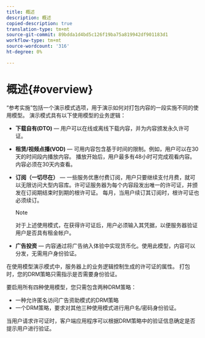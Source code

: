 ```yaml
---
title: 概述
description: 概述
copied-description: true
translation-type: tm+mt
source-git-commit: 89bdda1d4bd5c126f19ba75a819942df901183d1
workflow-type: tm+mt
source-wordcount: '316'
ht-degree: 0%

---
```



# 概述{#overview}

“参考实施”包括一个演示模式选项，用于演示如何对打包内容的一段实施不同的使用模型。 演示模式具有以下使用模型的业务逻辑：

* **下载自有(DTO)**  — 用户可以在线或离线下载内容，并为内容颁发永久许可证。
* **租赁/视频点播(VOD)**  — 可用内容包含基于时间的限制。例如，用户可以在30天的时间段内播放内容。 播放开始后，用户最多有48小时可完成观看内容。 内容必须在30天内查看。
* **订阅（一切尽在）**  — 一些服务优惠付费订阅，用户只要继续支付月费，就可以无限访问大型内容库。许可证服务器为每个内容段发出唯一的许可证，并颁发在订阅期结束时到期的根许可证。 每月，当用户续订其订阅时，根许可证也必须续订。

   >[!NOTE]
   >
   >对于上述使用模式，在获得许可证后，用户必须输入其凭据，以便服务器验证用户是否具有租金帐户。

* **广告投资**  — 内容通过将广告纳入体验中实现货币化。使用此模型，内容可以分发，无需用户身份验证。

在使用模型演示模式中，服务器上的业务逻辑控制生成的许可证的属性。 打包时，您的DRM策略只需指示是否需要身份验证。

要启用所有四种使用模型，您只需包含两种DRM策略：

* 一种允许匿名访问广告资助模式的DRM策略
* 一个DRM策略，要求对其他三种使用模式进行用户名/密码身份验证。

当用户请求许可证时，客户端应用程序可以根据DRM策略中的验证信息确定是否提示用户进行验证。

